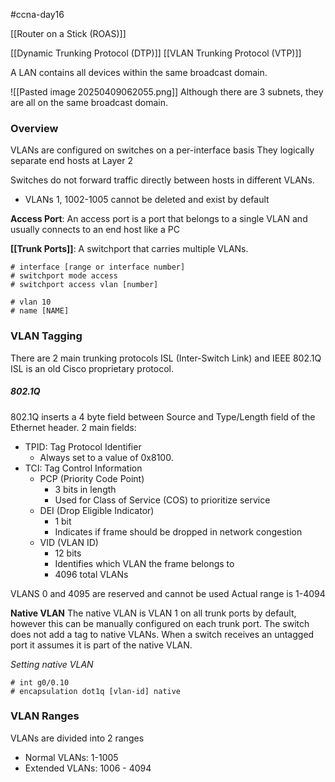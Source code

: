 #ccna-day16

[[Router on a Stick (ROAS)]]

[[Dynamic Trunking Protocol (DTP)]]
[[VLAN Trunking Protocol (VTP)]]

A LAN contains all devices within the same broadcast domain.

![[Pasted image 20250409062055.png]]
Although there are 3 subnets, they are all on the same broadcast domain.

### Overview
VLANs are configured on switches on a per-interface basis
They logically separate end hosts at Layer 2

Switches do not forward traffic directly between hosts in different VLANs.
- VLANs 1, 1002-1005 cannot be deleted and exist by default

**Access Port**: An access port is a port that belongs to a single VLAN and usually connects to an end host like a PC

**[[Trunk Ports]]**: A switchport that carries multiple VLANs.

```ios
# interface [range or interface number]
# switchport mode access
# switchport access vlan [number]
```

```ios
# vlan 10
# name [NAME]
```


### VLAN Tagging
There are 2 main trunking protocols ISL (Inter-Switch Link) and IEEE 802.1Q
ISL is an old Cisco proprietary protocol.

##### 802.1Q
802.1Q inserts a 4 byte field between Source and Type/Length field of the Ethernet header.
2 main fields:
- TPID: Tag Protocol Identifier
	- Always set to a value of 0x8100.
- TCI: Tag Control Information
	- PCP (Priority Code Point)
		- 3 bits in length
		- Used for Class of Service (COS) to prioritize service
	- DEI (Drop Eligible Indicator)
		- 1 bit
		- Indicates if frame should be dropped in network congestion
	- VID (VLAN ID)
		- 12 bits
		- Identifies which VLAN the frame belongs to
		- 4096 total VLANs

VLANS 0 and 4095 are reserved and cannot be used
Actual range is 1-4094

**Native VLAN**
The native VLAN is VLAN 1 on all trunk ports by default, however this can be manually configured on each trunk port.
The switch does not add a tag to native VLANs.
When a switch receives an untagged port it assumes it is part of the native VLAN.

*Setting native VLAN*
```ios
# int g0/0.10
# encapsulation dot1q [vlan-id] native
```

### VLAN Ranges
VLANs are divided into 2 ranges
- Normal VLANs: 1-1005
- Extended VLANs: 1006 - 4094


